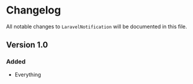 # Changelog

All notable changes to `LaravelNotification` will be documented in this file.

## Version 1.0

### Added
- Everything
